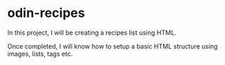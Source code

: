 # odin-recipes
In this project, I will be creating a recipes list using HTML.

Once completed, I will know how to setup a basic HTML structure using images, lists, tags etc. 